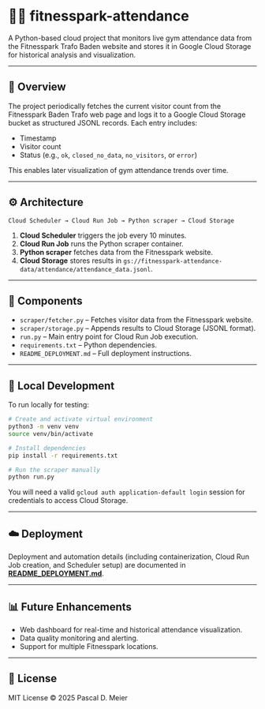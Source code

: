 # 🏋️‍♂️ fitnesspark-attendance

A Python-based cloud project that monitors live gym attendance data from the Fitnesspark Trafo Baden website and stores it in Google Cloud Storage for historical analysis and visualization.

---

## 🧭 Overview

The project periodically fetches the current visitor count from the Fitnesspark Baden Trafo web page and logs it to a Google Cloud Storage bucket as structured JSONL records. Each entry includes:

* Timestamp
* Visitor count
* Status (e.g., `ok`, `closed_no_data`, `no_visitors`, or `error`)

This enables later visualization of gym attendance trends over time.

---

## ⚙️ Architecture

```
Cloud Scheduler → Cloud Run Job → Python scraper → Cloud Storage
```

1. **Cloud Scheduler** triggers the job every 10 minutes.
2. **Cloud Run Job** runs the Python scraper container.
3. **Python scraper** fetches data from the Fitnesspark website.
4. **Cloud Storage** stores results in `gs://fitnesspark-attendance-data/attendance/attendance_data.jsonl`.

---

## 🧩 Components

* `scraper/fetcher.py` – Fetches visitor data from the Fitnesspark website.
* `scraper/storage.py` – Appends results to Cloud Storage (JSONL format).
* `run.py` – Main entry point for Cloud Run Job execution.
* `requirements.txt` – Python dependencies.
* `README_DEPLOYMENT.md` – Full deployment instructions.

---

## 🧰 Local Development

To run locally for testing:

```bash
# Create and activate virtual environment
python3 -m venv venv
source venv/bin/activate

# Install dependencies
pip install -r requirements.txt

# Run the scraper manually
python run.py
```

You will need a valid `gcloud auth application-default login` session for credentials to access Cloud Storage.

---

## ☁️ Deployment

Deployment and automation details (including containerization, Cloud Run Job creation, and Scheduler setup) are documented in [**README_DEPLOYMENT.md**](./README_DEPLOYMENT.md).

---

## 📊 Future Enhancements

* Web dashboard for real-time and historical attendance visualization.
* Data quality monitoring and alerting.
* Support for multiple Fitnesspark locations.

---

## 🪪 License

MIT License © 2025 Pascal D. Meier
